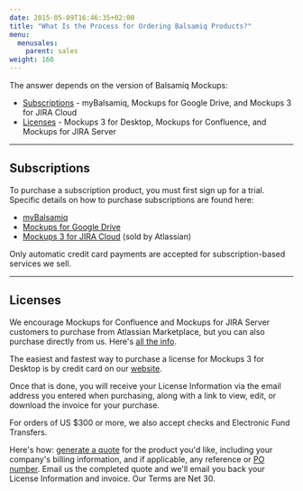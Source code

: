 ```yaml
---
date: 2015-05-09T16:46:35+02:00
title: "What Is the Process for Ordering Balsamiq Products?"
menu:
  menusales:
    parent: sales
weight: 160
---
```


The answer depends on the version of Balsamiq Mockups:

*   [Subscriptions](#subscriptions) - myBalsamiq, Mockups for Google Drive, and Mockups 3 for JIRA Cloud
*   [Licenses](#licenses) - Mockups 3 for Desktop, Mockups for Confluence, and Mockups for JIRA Server

* * *

## Subscriptions

To purchase a subscription product, you must first sign up for a trial. Specific details on how to purchase subscriptions are found here:

*   [myBalsamiq](/sales/mybsubscriptions/)
*   [Mockups for Google Drive](/sales/gdrivesubscription/)
*   [Mockups 3 for JIRA Cloud](https://marketplace.atlassian.com/plugins/com.balsamiq.mockups.jira/cloud/pricing) (sold by Atlassian)

Only automatic credit card payments are accepted for subscription-based services we sell. 

* * *

## Licenses

We encourage Mockups for Confluence and Mockups for JIRA Server customers to purchase from Atlassian Marketplace, but you can also purchase directly from us.
Here's [all the info](/sales/marketplace/).

The easiest and fastest way to purchase a license for Mockups 3 for Desktop is by credit card on our [website](https://balsamiq.com/buy/).

Once that is done, you will receive your License Information via the email address you entered when purchasing, along with a link to view, edit, or download the invoice for your purchase.

For orders of US $300 or more, we also accept checks and Electronic Fund Transfers.

Here's how: [generate a quote](/sales/quote/) for the product you'd like, including your company's billing information, and if applicable, any reference or [PO number](/sales/purchaseorders/). Email us the completed quote and we'll email you back your License Information and invoice. Our Terms are Net 30.

